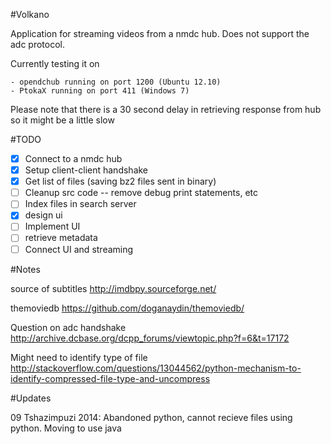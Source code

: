 #Volkano

Application for streaming videos from a nmdc hub. Does not support the adc protocol.

Currently testing it on

    - opendchub running on port 1200 (Ubuntu 12.10)
    - PtokaX running on port 411 (Windows 7)
    
Please note that there is a 30 second delay in retrieving response from hub so it might be a little slow

#TODO

- [X] Connect to a nmdc hub
- [X] Setup client-client handshake
- [X] Get list of files (saving bz2 files sent in binary)
- [ ] Cleanup src code -- remove debug print statements, etc
- [ ] Index files in search server
- [X] design ui
- [ ] Implement UI
- [ ] retrieve metadata
- [ ] Connect UI and streaming

#Notes

source of subtitles http://imdbpy.sourceforge.net/

themoviedb https://github.com/doganaydin/themoviedb/

Question on adc handshake http://archive.dcbase.org/dcpp_forums/viewtopic.php?f=6&t=17172

Might need to identify type of file http://stackoverflow.com/questions/13044562/python-mechanism-to-identify-compressed-file-type-and-uncompress

#Updates

09 Tshazimpuzi 2014: Abandoned python, cannot recieve files using python. Moving to use java
